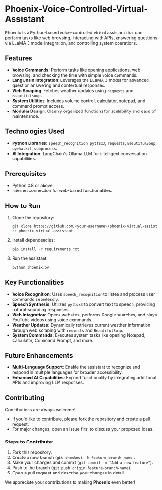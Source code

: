 # Phoenix-Voice-Controlled-Virtual-Assistant
Phoenix is a Python-based voice-controlled virtual assistant that can perform tasks like web browsing, interacting with APIs, answering questions via LLaMA 3 model integration, and controlling system operations.

## Features  
- **Voice Commands**: Perform tasks like opening applications, web browsing, and checking the time with simple voice commands.  
- **LangChain Integration**: Leverages the LLaMA 3 model for advanced question answering and contextual responses.  
- **Web Scraping**: Fetches weather updates using `requests` and `BeautifulSoup`.  
- **System Utilities**: Includes volume control, calculator, notepad, and command prompt access.  
- **Modular Design**: Cleanly organized functions for scalability and ease of maintenance.  

## Technologies Used  
- **Python Libraries**: `speech_recognition`, `pyttsx3`, `requests`, `BeautifulSoup`, `pywhatkit`, `subprocess`.  
- **AI Integration**: LangChain's Ollama LLM for intelligent conversation capabilities.  

## Prerequisites  
- Python 3.8 or above.  
- Internet connection for web-based functionalities.  

## How to Run  
1. Clone the repository:  
   ```bash
   git clone https://github.com/<your-username>/phoenix-virtual-assistant.git
   cd phoenix-virtual-assistant

2. Install dependencies:
   ```bash
   pip install -r requirements.txt
   
3. Run the assistant: 
   ```bash
   python phoenix.py


## Key Functionalities  
- **Voice Recognition**: Uses `speech_recognition` to listen and process user commands seamlessly.  
- **Speech Synthesis**: Utilizes `pyttsx3` to convert text to speech, providing natural-sounding responses.  
- **Web Integration**: Opens websites, performs Google searches, and plays YouTube videos using voice commands.  
- **Weather Updates**: Dynamically retrieves current weather information through web scraping with `requests` and `BeautifulSoup`.  
- **System Commands**: Executes system tasks like opening Notepad, Calculator, Command Prompt, and more.  

## Future Enhancements  
- **Multi-Language Support**: Enable the assistant to recognize and respond in multiple languages for broader accessibility.  
- **Enhanced AI Capabilities**: Expand functionality by integrating additional APIs and improving LLM responses.  

## Contributing  
Contributions are always welcome!  
- If you'd like to contribute, please fork the repository and create a pull request.  
- For major changes, open an issue first to discuss your proposed ideas.  

### Steps to Contribute:  
1. Fork this repository.  
2. Create a new branch (`git checkout -b feature-branch-name`).  
3. Make your changes and commit (`git commit -m "Add a new feature"`).  
4. Push to the branch (`git push origin feature-branch-name`).  
5. Open a pull request and describe your changes in detail.  

We appreciate your contributions to making **Phoenix** even better!  

